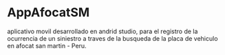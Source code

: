 # AppAfocatSM

aplicativo movil desarrollado en andrid studio, para el registro de la ocurrencia de un siniestro a traves de la busqueda de la placa de vehiculo
en afocat san martin - Peru.
